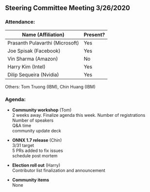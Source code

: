 ## Steering Committee Meeting 3/26/2020

### Attendance:

| Name (Affiliation) | Present? |
| ------------------------------- | --- |
| Prasanth Pulavarthi (Microsoft) | Yes |
| Joe Spisak (Facebook)           | Yes |
| Vin Sharma (Amazon)             | No | 
| Harry Kim (Intel)               | Yes |
| Dilip Sequeira (Nvidia)         | Yes |

Others:
Tom Truong (IBM),
Chin Huang (IBM)

### Agenda:

* **Community workshop** (Tom)  
2 weeks away. Finalize agenda this week.
Number of registrations  
Number of speakers  
Q&A time  
community update deck

* **ONNX 1.7 release** (Chin)  
3/31 target  
5 PRs added to fix issues  
schedule post mortem

* **Election roll out** (Harry)  
Contributor list finalization and announcement

* **Community items**  
None
